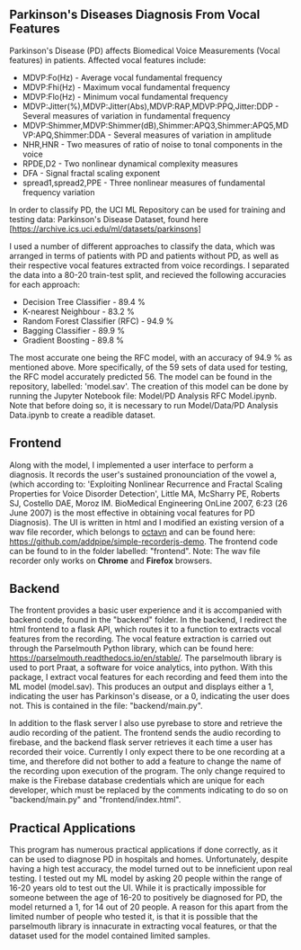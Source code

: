## Parkinson's Diseases Diagnosis From Vocal Features

Parkinson's Disease (PD) affects Biomedical Voice Measurements (Vocal features) in patients. Affected vocal features include:

* MDVP:Fo(Hz) - Average vocal fundamental frequency 
* MDVP:Fhi(Hz) - Maximum vocal fundamental frequency 
* MDVP:Flo(Hz) - Minimum vocal fundamental frequency 
* MDVP:Jitter(%),MDVP:Jitter(Abs),MDVP:RAP,MDVP:PPQ,Jitter:DDP - Several measures of variation in fundamental frequency 
* MDVP:Shimmer,MDVP:Shimmer(dB),Shimmer:APQ3,Shimmer:APQ5,MDVP:APQ,Shimmer:DDA - Several measures of variation in amplitude 
* NHR,HNR - Two measures of ratio of noise to tonal components in the voice 
* RPDE,D2 - Two nonlinear dynamical complexity measures 
* DFA - Signal fractal scaling exponent 
* spread1,spread2,PPE - Three nonlinear measures of fundamental frequency variation 

In order to classify PD, the UCI ML Repository can be used for training and testing data: Parkinson's Disease Dataset, found here [https://archive.ics.uci.edu/ml/datasets/parkinsons]

I used a number of different approaches to classify the data, which was arranged in terms of patients with PD and patients without PD, as well as their respective vocal features extracted from voice recordings. I separated the data into a 80-20 train-test split, and recieved the following accuracies for each approach:

* Decision Tree Classifier - 89.4 % 
* K-nearest Neighbour - 83.2 % 
* Random Forest Classifier (RFC) - 94.9 % 
* Bagging Classifier - 89.9 % 
* Gradient Boosting - 89.8 % 

The most accurate one being the RFC model, with an accuracy of 94.9 % as mentioned above. More specifically, of the 59 sets of data used for testing, the RFC model accurately predicted 56. The model can be found in the repository, labelled: 'model.sav'. The creation of this model can be done by running the Jupyter Notebook file: Model/PD Analysis RFC Model.ipynb. Note that before doing so, it is necessary to run Model/Data/PD Analysis Data.ipynb to create a readible dataset. 

## Frontend

Along with the model, I implemented a user interface to perform a diagnosis. It records the user's sustained pronounciation of the vowel a, (which according to: 'Exploiting Nonlinear Recurrence and Fractal Scaling Properties for Voice Disorder Detection', Little MA, McSharry PE, Roberts SJ, Costello DAE, Moroz IM. BioMedical Engineering OnLine 2007, 6:23 (26 June 2007) is the most effective in obtaining vocal features for PD Diagnosis). The UI is written in html and I modified an existing version of a wav file recorder, which belongs to [octavn](https://github.com/octavn) and can be found here: https://github.com/addpipe/simple-recorderjs-demo. The frontend code can be found to in the folder labelled: "frontend". 
Note: The wav file recorder only works on **Chrome** and **Firefox** browsers.

## Backend

The frontent provides a basic user experience and it is accompanied with backend code, found in the "backend" folder. In the backend, I redirect the html frontend to a flask API, which routes it to a function to extracts vocal features from the recording. The vocal feature extraction is carried out through the Parselmouth Python library, which can be found here: https://parselmouth.readthedocs.io/en/stable/. The parselmouth library is used to port Praat, a software for voice analytics, into python. With this package, I extract vocal features for each recording and feed them into the ML model (model.sav). This produces an output and displays either a 1, indicating the user has Parkinson's disease, or a 0, indicating the user does not. This is contained in the file: "backend/main.py". 

In addition to the flask server I also use pyrebase to store and retrieve the audio recording of the patient. The frontend sends the audio recording to firebase, and the backend flask server retrieves it each time a user has recorded their voice. Currently I only expect there to be one recording at a time, and therefore did not bother to add a feature to change the name of the recording upon execution of the program. The only change required to make is the Firebase database credentials which are unique for each developer, which must be replaced by the comments indicating to do so on "backend/main.py" and "frontend/index.html". 

## Practical Applications

This program has numerous practical applications if done correctly, as it can be used to diagnose PD in hospitals and homes. Unfortunately, despite having a high test accuracy, the model turned out to be inneficient upon real testing. I tested out my ML model by asking 20 people within the range of 16-20 years old to test out the UI. While it is practically impossible for someone between the age of 16-20 to positively be diagnosed for PD, the model returned a 1, for 14 out of 20 people. A reason for this apart from the limited number of people who tested it, is that it is possible that the parselmouth library is innacurate in extracting vocal features, or that the dataset used for the model contained limited samples.

